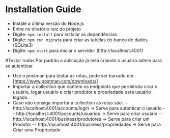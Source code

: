 # Installation Guide

- Instale a última versão do Node.js
- Entre no diretório raiz do projeto
- Digite: `npm install` para instalar as dependências
- Digite: `npm run migrate` para criar as tabelas do banco de dados (SQLite3)
- Digite: `npm start` para iniciar o servidor (http://localhost:4001)


#Testar rodas
Por padrão a aplicação já está criando o usuário admin para se autenticar 
- Use o postman para testar  as rotas, pode ser baixado em [https://www.postman.com/downloads/]
- Importar a collection que contem os endpoints que permitirão criar o usuário, logar usuário e criar produtor e propriedade para usuário logado.
- Caso não consiga importar a collection as rotas são:
-- http://localhost:4001/accounts/login -> Serve para autenticar o usuário
-- http://localhost:4001/accounts/usuarios -> Serve para criar usuário
-- http://localhost:4001/business/produtores -> Serve para criar um Produtor 
-- http://localhost:4001/business/propriedades -> Serve para Criar uma Propriedade
